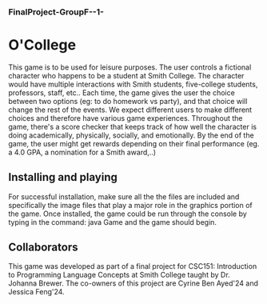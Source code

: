 ### FinalProject-GroupF--1-

# O'College
This game is to be used for leisure purposes. The user controls a fictional character who happens to be a student at Smith College. 
The character would have multiple interactions with Smith students, five-college students, professors, staff, etc.. Each time, the game gives the user the choice between two options (eg: to do homework vs party), and that choice will change the rest of the events.
We expect different users to make different choices and therefore have various game experiences. Throughout the game, there's a score checker that keeps track of how well the character is doing academically, physically, socially, and emotionally. 
By the end of the game, the user might get rewards depending on their final performance (eg. a 4.0 GPA, a nomination for a Smith award,..)

## Installing and playing
For successful installation, make sure all the the files are included and specifically the image files that play a major role in the graphics portion of the game. 
Once installed, the game could be run through the console by typing in the command: java Game  and the game should begin.

## Collaborators 
This game was developed as part of a final project for CSC151: Introduction to Programming Language Concepts at Smith College taught by Dr. Johanna Brewer. 
The co-owners of this project are Cyrine Ben Ayed'24 and Jessica Feng'24.
